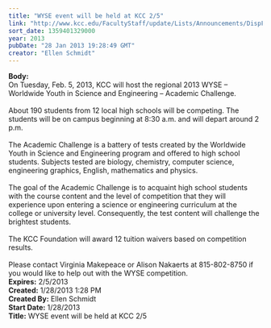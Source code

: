 ```yaml
---
title: "WYSE event will be held at KCC 2/5"
link: "http://www.kcc.edu/FacultyStaff/update/Lists/Announcements/DispForm.aspx?ID=974"
sort_date: 1359401329000
year: 2013
pubDate: "28 Jan 2013 19:28:49 GMT"
creator: "Ellen Schmidt"
---
```


<div><b>Body:</b> <div class="ExternalClassF1124972227E48BCAFAD65E5C3EBF0B8"><div>On Tuesday, Feb. 5, 2013, KCC will host the regional 2013 WYSE – Worldwide Youth in Science and Engineering – Academic Challenge.</div>
<div> </div>
<div>About 190 students from 12 local high schools will be competing. The students will be on campus beginning at 8:30 a.m. and will depart around 2 p.m.</div>
<div><br />The Academic Challenge is a battery of tests created by the Worldwide Youth in Science and Engineering program and offered to high school students. Subjects tested are biology, chemistry, computer science, engineering graphics, English, mathematics and physics. </div>
<div> </div>
<div>The goal of the Academic Challenge is to acquaint high school students with the course content and the level of competition that they will experience upon entering a science or engineering curriculum at the college or university level. Consequently, the test content will challenge the brightest students.  </div>
<div> </div>
<div>The KCC Foundation will award 12 tuition waivers based on competition results.</div>
<div><br />Please contact Virginia Makepeace or Alison Nakaerts at 815-802-8750 if you would like to help out with the WYSE competition.<br /></div></div></div>
<div><b>Expires:</b> 2/5/2013</div>
<div><b>Created:</b> 1/28/2013 1:28 PM</div>
<div><b>Created By:</b> Ellen Schmidt</div>
<div><b>Start Date:</b> 1/28/2013</div>
<div><b>Title:</b> WYSE event will be held at KCC 2/5</div>

